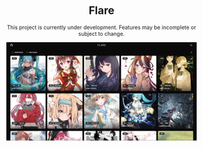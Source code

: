 <div align="center">

# Flare

This project is currently under development.
Features may be incomplete or subject to change.

<img src=".github/preview.png" alt="Flare" />

</div>
